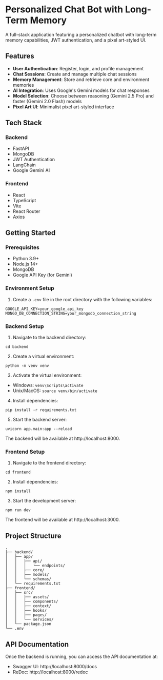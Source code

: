 # Personalized Chat Bot with Long-Term Memory

A full-stack application featuring a personalized chatbot with long-term memory capabilities, JWT authentication, and a pixel art-styled UI.

## Features

- **User Authentication**: Register, login, and profile management
- **Chat Sessions**: Create and manage multiple chat sessions
- **Memory Management**: Store and retrieve core and environment memories
- **AI Integration**: Uses Google's Gemini models for chat responses
- **Model Selection**: Choose between reasoning (Gemini 2.5 Pro) and faster (Gemini 2.0 Flash) models
- **Pixel Art UI**: Minimalist pixel art-styled interface

## Tech Stack

### Backend
- FastAPI
- MongoDB
- JWT Authentication
- LangChain
- Google Gemini AI

### Frontend
- React
- TypeScript
- Vite
- React Router
- Axios

## Getting Started

### Prerequisites

- Python 3.9+
- Node.js 14+
- MongoDB
- Google API Key (for Gemini)

### Environment Setup

1. Create a `.env` file in the root directory with the following variables:
```
GOOGLE_API_KEY=your_google_api_key
MONGO_DB_CONNECTION_STRING=your_mongodb_connection_string
```

### Backend Setup

1. Navigate to the backend directory:
```
cd backend
```

2. Create a virtual environment:
```
python -m venv venv
```

3. Activate the virtual environment:
- Windows: `venv\Scripts\activate`
- Unix/MacOS: `source venv/bin/activate`

4. Install dependencies:
```
pip install -r requirements.txt
```

5. Start the backend server:
```
uvicorn app.main:app --reload
```

The backend will be available at http://localhost:8000.

### Frontend Setup

1. Navigate to the frontend directory:
```
cd frontend
```

2. Install dependencies:
```
npm install
```

3. Start the development server:
```
npm run dev
```

The frontend will be available at http://localhost:3000.

## Project Structure

```
.
├── backend/
│   ├── app/
│   │   ├── api/
│   │   │   └── endpoints/
│   │   ├── core/
│   │   ├── models/
│   │   └── schemas/
│   └── requirements.txt
├── frontend/
│   ├── src/
│   │   ├── assets/
│   │   ├── components/
│   │   ├── context/
│   │   ├── hooks/
│   │   ├── pages/
│   │   └── services/
│   └── package.json
└── .env
```

## API Documentation

Once the backend is running, you can access the API documentation at:
- Swagger UI: http://localhost:8000/docs
- ReDoc: http://localhost:8000/redoc
